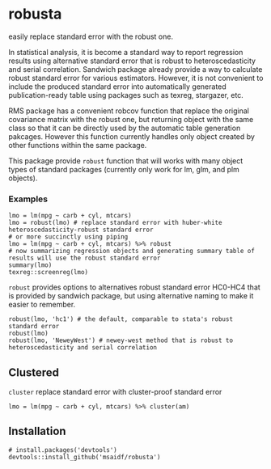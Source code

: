 # robusta
easily replace standard error with the robust one.

In statistical analysis, it is become a standard way to report regression results using alternative standard error that is robust to heteroscedasticity and serial correlation. Sandwich package already provide a way to calculate robust standard error for various estimators. However, it is not convenient to include the produced standard error into automatically generated publication-ready table using packages such as texreg, stargazer, etc. 

RMS package has a convenient robcov function that replace the original covariance matrix with the robust one, but returning object with the same class so that it can be directly used by the automatic table generation pakcages. However this function currently handles only object created by other functions within the same package.

This package provide `robust` function that will works with many object types of standard packages (currently only work for lm, glm, and plm objects).

### Examples
```
lmo = lm(mpg ~ carb + cyl, mtcars)
lmo = robust(lmo) # replace standard error with huber-white heteroscedasticity-robust standard error
# or more succinctly using piping
lmo = lm(mpg ~ carb + cyl, mtcars) %>% robust
# now summarizing regression objects and generating summary table of results will use the robust standard error
summary(lmo)
texreg::screenreg(lmo) 
```

`robust` provides options to alternatives robust standard error HC0-HC4 that is provided by sandwich package, but using alternative naming to make it easier to remember.
```
robust(lmo, 'hc1') # the default, comparable to stata's robust standard error
robust(lmo) 
robust(lmo, 'NeweyWest') # newey-west method that is robust to heteroscedasticity and serial correlation
```

## Clustered
`cluster` replace standard error with cluster-proof standard error
```
lmo = lm(mpg ~ carb + cyl, mtcars) %>% cluster(am)
```

## Installation
```
# install.packages('devtools')
devtools::install_github('msaidf/robusta')
```


